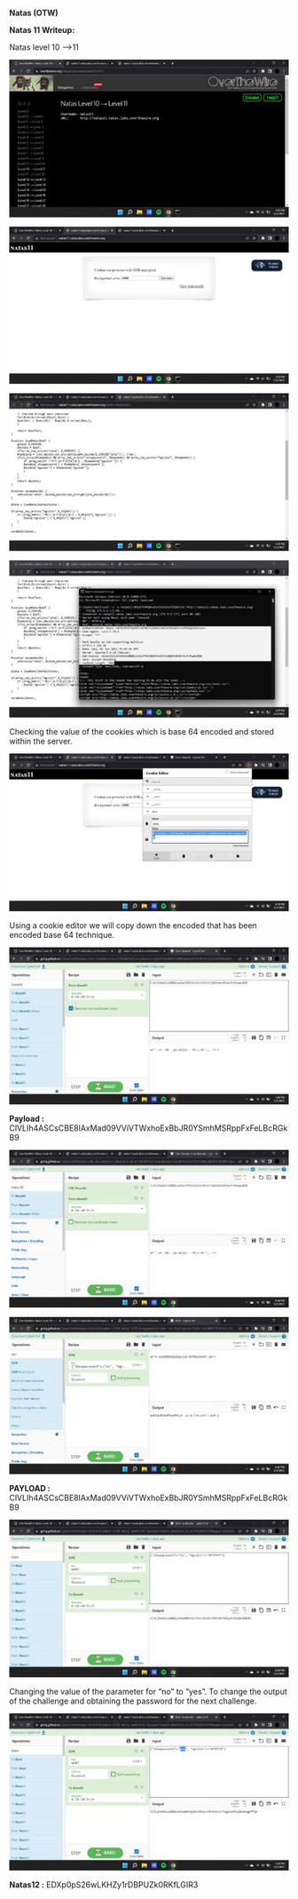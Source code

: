 ﻿**Natas (OTW)**

**Natas 11 Writeup:**

Natas level 10 —>11

![](Aspose.Words.1594325e-0abb-4a71-95fc-e655d3021edd.001.jpeg)

![](Aspose.Words.1594325e-0abb-4a71-95fc-e655d3021edd.002.jpeg)

![](Aspose.Words.1594325e-0abb-4a71-95fc-e655d3021edd.003.jpeg)

![](Aspose.Words.1594325e-0abb-4a71-95fc-e655d3021edd.004.jpeg)

Checking the value of the cookies which is base 64 encoded and stored within the server.

![](Aspose.Words.1594325e-0abb-4a71-95fc-e655d3021edd.005.jpeg)

Using a cookie editor we will copy down the encoded that has been encoded base 64 technique.

![](Aspose.Words.1594325e-0abb-4a71-95fc-e655d3021edd.006.jpeg)

**Payload :** ClVLIh4ASCsCBE8lAxMad09VViVTWxhoExBbJR0YSmhMSRppFxFeLBcRGkB9

![](Aspose.Words.1594325e-0abb-4a71-95fc-e655d3021edd.007.jpeg)

![](Aspose.Words.1594325e-0abb-4a71-95fc-e655d3021edd.008.jpeg)

**PAYLOAD :** ClVLIh4ASCsCBE8lAxMad09VViVTWxhoExBbJR0YSmhMSRppFxFeLBcRGkB9

![](Aspose.Words.1594325e-0abb-4a71-95fc-e655d3021edd.009.jpeg)

Changing the value of the parameter for “no” to “yes”. To change the output of the challenge and obtaining the password for the next challenge.

![](Aspose.Words.1594325e-0abb-4a71-95fc-e655d3021edd.010.jpeg)

**Natas12 :** EDXp0pS26wLKHZy1rDBPUZk0RKfLGIR3
